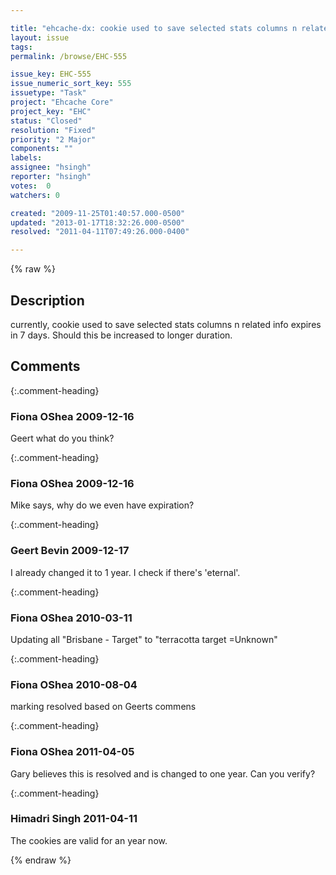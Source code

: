 ```yaml
---

title: "ehcache-dx: cookie used to save selected stats columns n related info expires in 7 days"
layout: issue
tags: 
permalink: /browse/EHC-555

issue_key: EHC-555
issue_numeric_sort_key: 555
issuetype: "Task"
project: "Ehcache Core"
project_key: "EHC"
status: "Closed"
resolution: "Fixed"
priority: "2 Major"
components: ""
labels: 
assignee: "hsingh"
reporter: "hsingh"
votes:  0
watchers: 0

created: "2009-11-25T01:40:57.000-0500"
updated: "2013-01-17T18:32:26.000-0500"
resolved: "2011-04-11T07:49:26.000-0400"

---
```




{% raw %}



## Description

<div markdown="1" class="description">

currently, cookie used to save selected stats columns n related info expires in 7 days. Should this be increased to longer duration.

</div>

## Comments


{:.comment-heading}
### **Fiona OShea** <span class="date">2009-12-16</span>

<div markdown="1" class="comment">

Geert what do you think?

</div>


{:.comment-heading}
### **Fiona OShea** <span class="date">2009-12-16</span>

<div markdown="1" class="comment">

Mike says, why do we even have expiration?

</div>


{:.comment-heading}
### **Geert Bevin** <span class="date">2009-12-17</span>

<div markdown="1" class="comment">

I already changed it to 1 year. I check if there's 'eternal'.

</div>


{:.comment-heading}
### **Fiona OShea** <span class="date">2010-03-11</span>

<div markdown="1" class="comment">

 Updating all "Brisbane - Target" to "terracotta target =Unknown"

</div>


{:.comment-heading}
### **Fiona OShea** <span class="date">2010-08-04</span>

<div markdown="1" class="comment">

marking resolved based on Geerts commens

</div>


{:.comment-heading}
### **Fiona OShea** <span class="date">2011-04-05</span>

<div markdown="1" class="comment">

Gary believes this is resolved and is changed to one year. Can you verify?

</div>


{:.comment-heading}
### **Himadri Singh** <span class="date">2011-04-11</span>

<div markdown="1" class="comment">

The cookies are valid for an year now.

</div>



{% endraw %}

